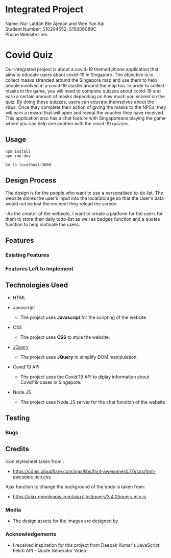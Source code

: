 # Integrated Project

Name: Nur Latifah Bte Ajenan and Wee Yan Kai <br>
Student Number: S10204552, S10206089C <br>
Phone Website Link: 

# Covid Quiz
Our integrated project is about a covid-19 themed phone application that aims to educate users about covid-19 in Singapore. The objective is to collect masks stranded around the Singapore map and use them to help people involved in a covid-19 cluster around the map too. In order to collect masks in the game, you will need to complete quizzes about covid-19 and earn a certain amount of masks depending on how much you scored on the quiz. By doing these quizzes, users can educate themselves about the virus. Once they complete their action of giving the masks to the NPCs, they will earn a reward that will open and reveal the voucher they have received. This application also has a chat feature with Singaporeans playing the game where you can help one another with the covid-19 quizzes.

## Usage
```
npm install
npm run dev

Go to localhost:3000
```

## Design Process
 
The design is for the people who want to use a personalised to-do list.
The website stores the user's input into the localStorage so that the User's data would not be lost the moment they reload the screen.

-As the creator of the websote, I want to create a platform for the users for them to store their daily todo-list as well as badges function and a quotes function to help motivate the users.

## Features

 
### Existing Features


### Features Left to Implement


## Technologies Used
- HTML

- Javascript
    - The project uses **Javascript** for the scripting of the website

- CSS
    - The project uses **CSS** to style the website.

- [JQuery](https://jquery.com)
    - The project uses **JQuery** to simplify DOM manipulation.

- Covid'19 API
  - The project uses the Covid'19 API to diplay information about Covid'19 cases in Singapore.

- Node.JS
  - The project uses Node.JS server for the chat function of the website


## Testing


### Bugs

## Credits
Icon stylesheet taken from :
- https://cdnjs.cloudflare.com/ajax/libs/font-awesome/4.7.0/css/font-awesome.min.css <br>


Ajax function to change the background of the body is taken from: 
- https://ajax.googleapis.com/ajax/libs/jquery/3.4.0/jquery.min.js<br>

### Media
- The design assets for the images are designed by

### Acknowledgements

- I received inspiration for this project from Deepak Kumar's JavaScript Fetch API - Quote Generator Video.

